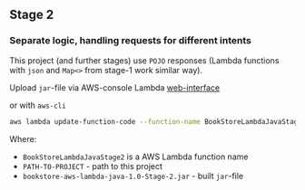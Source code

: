 ## Stage 2
### Separate logic, handling requests for different intents

This project (and further stages) use `POJO` responses (Lambda functions with `json` and `Map<>` from stage-1 work similar way).

Upload `jar`-file via AWS-console Lambda [web-interface](https://console.aws.amazon.com/lambda/home?region=us-east-1#/functions) 

or with `aws-cli`
```sh
aws lambda update-function-code --function-name BookStoreLambdaJavaStage2 --zip-file fileb://PATH-TO-PROJECT/build/lib/bookstore-aws-lambda-java-1.0-Stage-2.jar
```
Where:
 * `BookStoreLambdaJavaStage2` is a AWS Lambda function name
 * `PATH-TO-PROJECT` - path to this project
 * `bookstore-aws-lambda-java-1.0-Stage-2.jar` - built `jar`-file